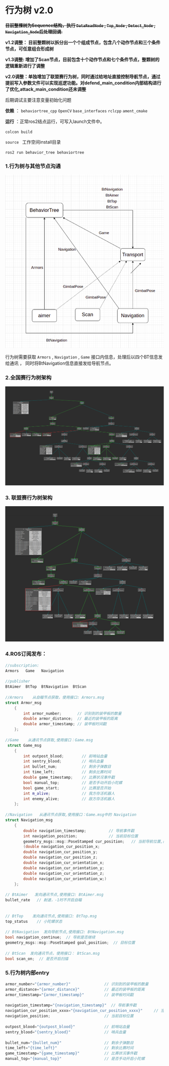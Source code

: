# 行为树 v2.0

~~**目前整棵树为Sequence结构，执行 `DataReadNode` , `Top_Node` , `Detect_Node` , `Navigation_Node`后处理回调.**~~

**v1.2调整： 目前整颗树以拆分出一个个组成节点，包含八个动作节点和三个条件节点，可任意组合形成树**

**v1.3调整: 增加了Scan节点，目前包含十个动作节点和七个条件节点，整颗树的逻辑重新进行了调整**

**v2.0调整：单独增加了联盟赛行为树，同时通过给地址直接控制导航节点，通过提前写入参数文件可以实现巡逻功能。对defend_main_condition内部结构进行了优化,attack_main_condition还未调整**

后期调试主要注意变量初始化问题

**依赖** ：  `behaviortree_cpp`   `OpenCV`    `base_interfaces`  `rclcpp` `ament_cmake`

**运行** ：正常ros2结点运行，可写入launch文件中。

`colcon build`  

`source ` 工作空间install目录

`ros2 run behavior_tree behaviortree `

### 1.行为树与其他节点沟通

![](image/行为树与其他节点沟通.png)

行为树需要获取 `Armors`  , `Navigation` ,  `Game` 接口内信息，处理后以四个BT信息发给通讯 ， 同时将BtNavigation信息直接发给导航节点。

### 2.全国赛行为树架构

![](image/Groot%E5%8F%AF%E8%A7%86%E5%8C%96%E8%A1%8C%E4%B8%BA%E6%A0%91.png)

### 3. 联盟赛行为树架构
![](image/联盟赛行为树.png)
### 4.ROS订阅发布：

```c++
//subscription:
Armors   Game   Navigation     

//publisher
BtAimer  BtTop  BtNavigation  BtScan

//Armors    从自瞄节点获取，使用接口: Armors.msg
struct Armor_msg
    {
        int armor_number;       // 识别到的装甲板的数量
        double armor_distance;  // 最近的装甲板的距离
        double armor_timestamp; // 装甲板时间戳
    };

//Game    从通讯节点获取,使用接口：Game.msg
 struct Game_msg
    {
        int outpost_blood;        // 前哨站血量
        int sentry_blood;         // 哨兵血量
        int bullet_num;           // 剩余子弹数目
        int time_left;            // 剩余比赛时间
        double game_timestamp;    // 比赛状况事件戳
        bool manual_top;          // 是否手动开启小陀螺
        bool game_start;          // 比赛是否开始
        int m_alive;              // 我方存活机器人
        int enemy_alive;          // 敌方存活机器人
    };

//Navigation   从通讯节点获取,使用接口：Game.msg中的 Navigation
struct Navigation_msg
    {
        double navigation_timestamp;          // 导航事件戳
        int navigation_position;              // 当前目标位置
        geometry_msgs::msg::PoseStamped cur_position;   // 当前导航位置,内含下列元素：
        (double navigation_cur_position_x; 
        double navigation_cur_position_y;
        double navigation_cur_position_z;
        double navigation_cur_orientation_x;
        double navigation_cur_orientation_y;
        double navigation_cur_orientation_z;
        double navigation_cur_orientation_w;)
    };

// BtAimer   发向通讯节点,使用接口: BtAimer.msg
bullet_rate   // 射速，-1时不开启自瞄


// BtTop    发向通讯节点,使用接口: BtTop.msg
top_status    // 小陀螺状态

// BtNavigation  发向导航节点,使用接口: BtNavigation.msg
bool navigation_continue;  // 导航是否继续
geometry_msgs::msg::PoseStamped goal_position;  // 目标位置

// BtScan  发向通讯节点，使用接口： BtScan.msg
bool scan_on;  // 是否开启扫描
```



### 5.行为树内部entry

```c++
armor_number="{armor_number}"               // 识别到的装甲板的数量
armor_distance="{armor_distance}"           // 最近的装甲板的距离
armor_timestamp="{armor_timestamp}"         // 装甲板时间戳
            
navigation_timestamp="{navigation_timestamp}"  // 导航事件戳
navigation_cur_position_xxxx="{navigation_cur_position_xxxx}"     // 当前导航位置
navigation_position;                        // 当前目标位置

outpost_blood="{outpost_blood}"             // 前哨站血量
sentry_blood="{sentry_blood}"               // 哨兵血量
            
bullet_num="{bullet_num}"                   // 剩余子弹数目
time_left="{time_left}"                     // 剩余比赛时间
game_timestamp="{game_timestamp}"           // 比赛状况事件戳
manual_top="{manual_top}"                   // 是否手动开启小陀螺
```



